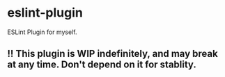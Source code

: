 # eslint-plugin
ESLint Plugin for myself.

## !! This plugin is WIP indefinitely, and may break at any time. Don't depend on it for stablity.

